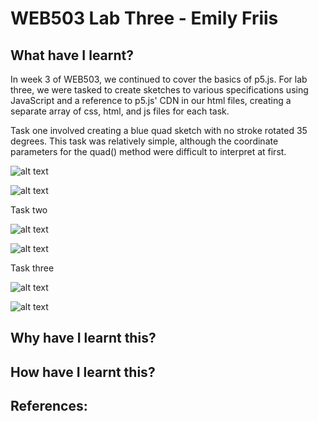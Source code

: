 # WEB503 Lab Three - Emily Friis

## What have I learnt?

In week 3 of WEB503, we continued to cover the basics of p5.js. For lab three, we were tasked to create sketches to various specifications using JavaScript and a reference to p5.js' CDN in our html files, creating a separate array of css, html, and js files for each task.

Task one involved creating a blue quad sketch with no stroke rotated 35 degrees. This task was relatively simple, although the coordinate parameters for the quad() method were difficult to interpret at first.

![alt text](https://imgur.com/dZhHOE8)

![alt text]()

Task two

![alt text]()

![alt text]()

Task three

![alt text]()

![alt text]()

## Why have I learnt this?



## How have I learnt this?



## References:
